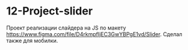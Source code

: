 # 12-Project-slider
Проект реализации слайдера на JS по макету https://www.figma.com/file/D4rkmpfIjEC3GwYBPgE1vd/Slider. 
Сделал также для мобилки.
